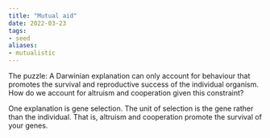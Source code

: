 ```yaml
---
title: "Mutual aid"
date: 2022-03-23
tags:
- seed
aliases:
- mutualistic
---
```


The puzzle: A Darwinian explanation can only account for behaviour that promotes the survival and reproductive success of the individual organism. How do we account for altruism and cooperation given this constraint?

One explanation is gene selection. The unit of selection is the gene rather than the individual. That is, altruism and cooperation promote the survival of your genes.